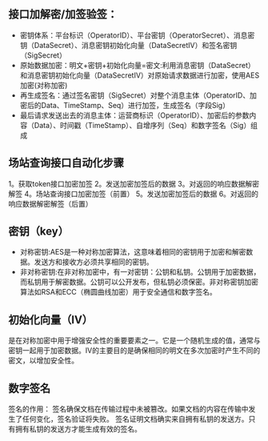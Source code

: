 ## 接口加解密/加签验签：
- 密钥体系：平台标识（OperatorID）、平台密钥（OperatorSecret）、消息密钥（DataSecret）、消息密钥初始化向量（DataSecretIV）和签名密钥（SigSecret）
- 原始数据加密：明文+密钥+初始化向量=密文:利用消息密钥（DataSecret）和消息密钥初始化向量（DataSecretIV）对原始请求数据进行加密，使用AES加密(对称加密)   
- 再生成签名：通过签名密钥（SigSecret）对整个消息主体（OperatorID、加密后的Data、TimeStamp、Seq）进行加签，生成签名（字段Sig）
- 最后请求发送出去的消息主体：运营商标识（OperatorID）、加密后的参数内容（Data）、时间戳（TimeStamp）、自增序列（Seq）和数字签名（Sig）组成


## 场站查询接口自动化步骤
1。获取token接口加密加签
2。发送加密加签后的数据
3。对返回的响应数据解密解签
4。场站查询接口加密加签（前置）
5。发送加密加签后的数据
6。对返回的响应数据解密解签（后置）



## 密钥（key）
- 对称密钥:AES是一种对称加密算法，这意味着相同的密钥用于加密和解密数据。发送方和接收方必须共享相同的密钥。
- 非对称密钥:在非对称加密中，有一对密钥：公钥和私钥。公钥用于加密数据，而私钥用于解密数据。公钥可以公开发布，但私钥必须保密。非对称密钥加密算法如RSA和ECC（椭圆曲线加密）用于安全通信和数字签名。


## 初始化向量（IV）
是在对称加密中用于增强安全性的重要要素之一。它是一个随机生成的值，通常与密钥一起用于加密数据。IV的主要目的是确保相同的明文在多次加密时产生不同的密文，以增加安全性。


## 数字签名
签名的作用：
签名确保文档在传输过程中未被篡改。如果文档的内容在传输中发生了任何变化，签名验证将失败。
签名证明文档确实来自拥有私钥的发送方。只有拥有私钥的发送方才能生成有效的签名。









